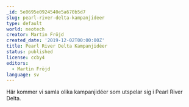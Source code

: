 ```yaml
---
_id: 5e0695e0924540e5a670b5d7
slug: pearl-river-delta-kampanjideer
type: default
world: neotech
creator: Martin Fröjd
created_date: '2019-12-02T00:00:00Z'
title: Pearl River Delta Kampanjidéer
status: published
license: ccby4
editors:
  - Martin Fröjd
language: sv
---
```

Här kommer vi samla olika kampanjidéer som utspelar sig i Pearl River Delta.
